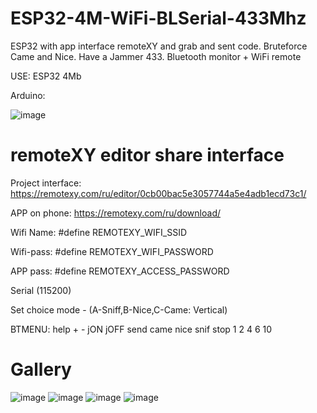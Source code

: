 # ESP32-4M-WiFi-BLSerial-433Mhz
ESP32 with app interface remoteXY and grab and sent code. Bruteforce Came and Nice. Have a Jammer 433. Bluetooth monitor + WiFi remote

USE: ESP32 4Mb

Arduino:

![image](https://github.com/danya201272/ESP32-16M-WiFi-BLSerial-433Mhz/assets/36302863/93c16dd3-7e37-4968-bc5e-26336534dadf)

# remoteXY editor share interface

Project interface: https://remotexy.com/ru/editor/0cb00bac5e3057744a5e4adb1ecd73c1/

APP on phone: https://remotexy.com/ru/download/

Wifi Name: #define REMOTEXY_WIFI_SSID

Wifi-pass: #define REMOTEXY_WIFI_PASSWORD

APP pass: #define REMOTEXY_ACCESS_PASSWORD

Serial (115200)

Set choice mode - (A-Sniff,B-Nice,C-Came: Vertical)

BTMENU: help + - jON jOFF send came nice snif stop 1 2 4 6 10

# Gallery
![image](https://github.com/danya201272/ESP32-4M-WiFi-BLSerial-433Mhz/assets/36302863/4ddf9265-e854-46ed-a9be-42f7152c86f0)
![image](https://github.com/danya201272/ESP32-4M-WiFi-BLSerial-433Mhz/assets/36302863/4367a12c-118d-490d-b77c-942033bee081)
![image](https://github.com/danya201272/ESP32-4M-WiFi-BLSerial-433Mhz/assets/36302863/e048b1e7-a77d-4315-8b02-6f3172a728f8)
![image](https://github.com/danya201272/ESP32-4M-WiFi-BLSerial-433Mhz/assets/36302863/e3065028-7928-4257-8d5d-ab82eb1acc73)
